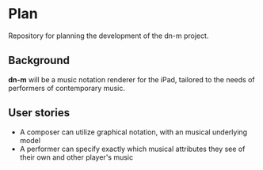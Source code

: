 # Plan
Repository for planning the development of the dn-m project.

## Background
**dn-m** will be a music notation renderer for the iPad, tailored to the needs of performers of contemporary music. 

## User stories
- A composer can utilize graphical notation, with an musical underlying model
- A performer can specify exactly which musical attributes they see of their own and other player's music
